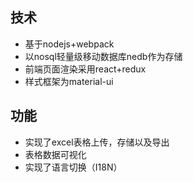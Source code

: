 ## 技术
- 基于nodejs+webpack
- 以nosql轻量级移动数据库nedb作为存储
- 前端页面渲染采用react+redux
- 样式框架为material-ui

## 功能
- 实现了excel表格上传，存储以及导出
- 表格数据可视化
- 实现了语言切换（I18N）